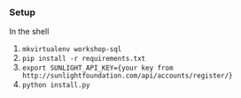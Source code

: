 ### Setup

In the shell
1) `mkvirtualenv workshop-sql`
1) `pip install -r requirements.txt`
1) `export SUNLIGHT_API_KEY={your key from http://sunlightfoundation.com/api/accounts/register/}`
1) `python install.py`

